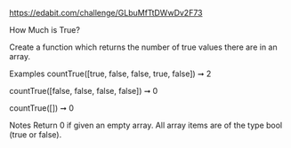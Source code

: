 https://edabit.com/challenge/GLbuMfTtDWwDv2F73

How Much is True?

Create a function which returns the number of true values there are in an array.

Examples
countTrue([true, false, false, true, false]) ➞ 2

countTrue([false, false, false, false]) ➞ 0

countTrue([]) ➞ 0

Notes
Return 0 if given an empty array.
All array items are of the type bool (true or false).